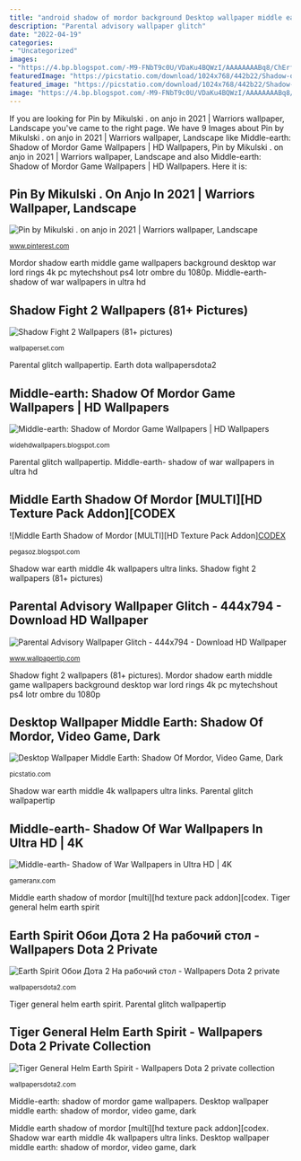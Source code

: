 ```yaml
---
title: "android shadow of mordor background Desktop wallpaper middle earth: shadow of mordor, video game, dark"
description: "Parental advisory wallpaper glitch"
date: "2022-04-19"
categories:
- "Uncategorized"
images:
- "https://4.bp.blogspot.com/-M9-FNbT9c0U/VDaKu4BQWzI/AAAAAAAABq8/ChErfb0ifdU/s1600/middle-earth-shadow-of-mordor-game-wallpaper-3-703294.jpg"
featuredImage: "https://picstatio.com/download/1024x768/442b22/Shadow-of-Mordor-warrior-face.jpg"
featured_image: "https://picstatio.com/download/1024x768/442b22/Shadow-of-Mordor-warrior-face.jpg"
image: "https://4.bp.blogspot.com/-M9-FNbT9c0U/VDaKu4BQWzI/AAAAAAAABq8/ChErfb0ifdU/s1600/middle-earth-shadow-of-mordor-game-wallpaper-3-703294.jpg"
---
```


If you are looking for Pin by Mikulski . on anjo in 2021 | Warriors wallpaper, Landscape you've came to the right page. We have 9 Images about Pin by Mikulski . on anjo in 2021 | Warriors wallpaper, Landscape like Middle-earth: Shadow of Mordor Game Wallpapers | HD Wallpapers, Pin by Mikulski . on anjo in 2021 | Warriors wallpaper, Landscape and also Middle-earth: Shadow of Mordor Game Wallpapers | HD Wallpapers. Here it is:

## Pin By Mikulski . On Anjo In 2021 | Warriors Wallpaper, Landscape

![Pin by Mikulski . on anjo in 2021 | Warriors wallpaper, Landscape](https://i.pinimg.com/originals/89/33/6b/89336bcd73fd469495f0a7fbe766099a.jpg "Shadow war earth middle 4k wallpapers ultra links")

<small>www.pinterest.com</small>

Mordor shadow earth middle game wallpapers background desktop war lord rings 4k pc mytechshout ps4 lotr ombre du 1080p. Middle-earth- shadow of war wallpapers in ultra hd

## Shadow Fight 2 Wallpapers (81+ Pictures)

![Shadow Fight 2 Wallpapers (81+ pictures)](https://wallpaperset.com/w/full/9/4/1/539412.jpg "Desktop wallpaper middle earth: shadow of mordor, video game, dark")

<small>wallpaperset.com</small>

Parental glitch wallpapertip. Earth dota wallpapersdota2

## Middle-earth: Shadow Of Mordor Game Wallpapers | HD Wallpapers

![Middle-earth: Shadow of Mordor Game Wallpapers | HD Wallpapers](https://4.bp.blogspot.com/-M9-FNbT9c0U/VDaKu4BQWzI/AAAAAAAABq8/ChErfb0ifdU/s1600/middle-earth-shadow-of-mordor-game-wallpaper-3-703294.jpg "Middle-earth- shadow of war wallpapers in ultra hd")

<small>widehdwallpapers.blogspot.com</small>

Parental glitch wallpapertip. Middle-earth- shadow of war wallpapers in ultra hd

## Middle Earth Shadow Of Mordor [MULTI][HD Texture Pack Addon][CODEX

![Middle Earth Shadow of Mordor [MULTI][HD Texture Pack Addon][CODEX](http://1.bp.blogspot.com/-qiWkef_06J4/VFEpUsJO4BI/AAAAAAAABJs/c6akoRb06Rg/s1600/t12028.middle-earth-shadow-of-mordor-multihd-texture-pack-addoncodex.jpg "Shadow wallpapers fight background raider abyss tomb")

<small>pegasoz.blogspot.com</small>

Shadow war earth middle 4k wallpapers ultra links. Shadow fight 2 wallpapers (81+ pictures)

## Parental Advisory Wallpaper Glitch - 444x794 - Download HD Wallpaper

![Parental Advisory Wallpaper Glitch - 444x794 - Download HD Wallpaper](https://wi.wallpapertip.com/wsimgs/7-72212_galaxy-wallpaper-and-parental-advisory-image-parental-advisory.jpg "Shadow war earth middle 4k wallpapers ultra links")

<small>www.wallpapertip.com</small>

Shadow fight 2 wallpapers (81+ pictures). Mordor shadow earth middle game wallpapers background desktop war lord rings 4k pc mytechshout ps4 lotr ombre du 1080p

## Desktop Wallpaper Middle Earth: Shadow Of Mordor, Video Game, Dark

![Desktop Wallpaper Middle Earth: Shadow Of Mordor, Video Game, Dark](https://picstatio.com/download/1024x768/442b22/Shadow-of-Mordor-warrior-face.jpg "Mordor sombras codex addon probado vandal")

<small>picstatio.com</small>

Shadow war earth middle 4k wallpapers ultra links. Parental glitch wallpapertip

## Middle-earth- Shadow Of War Wallpapers In Ultra HD | 4K

![Middle-earth- Shadow of War Wallpapers in Ultra HD | 4K](http://gameranx.com/wp-content/uploads/2017/03/Middle-earth-Shadow-of-War-4K-Wallpaper.jpg "Middle earth shadow of mordor [multi][hd texture pack addon][codex")

<small>gameranx.com</small>

Middle earth shadow of mordor [multi][hd texture pack addon][codex. Tiger general helm earth spirit

## Earth Spirit Обои Дота 2 На рабочий стол - Wallpapers Dota 2 Private

![Earth Spirit Обои Дота 2 На рабочий стол - Wallpapers Dota 2 private](https://wallpapersdota2.com/wp-content/uploads/2014/10/dota2-wallpapers.seoplus.com_.ua-205.jpg "Kvacm magician wallpaperflare hdqwalls h3 wallhere")

<small>wallpapersdota2.com</small>

Tiger general helm earth spirit. Parental glitch wallpapertip

## Tiger General Helm Earth Spirit - Wallpapers Dota 2 Private Collection

![Tiger General Helm Earth Spirit - Wallpapers Dota 2 private collection](https://wallpapersdota2.com/wp-content/uploads/2016/05/wallpapersdota2.com-1269-1024x576.jpg "Parental glitch wallpapertip")

<small>wallpapersdota2.com</small>

Middle-earth: shadow of mordor game wallpapers. Desktop wallpaper middle earth: shadow of mordor, video game, dark

Middle earth shadow of mordor [multi][hd texture pack addon][codex. Shadow war earth middle 4k wallpapers ultra links. Desktop wallpaper middle earth: shadow of mordor, video game, dark
